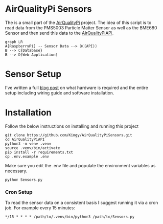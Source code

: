 # AirQualityPi Sensors

The is a small part of the [AirQualityPi](https://airqualitypi.com) project. The idea of this script is to read data from the PMS5003 Particle Matter Sensor as well as the BME680 Sensor and then send this data to the [AirQualityPiAPI](https://github.com/Kingy/AirQualityPiAPI).

```mermaid
graph LR
A[RaspberryPi] -- Sensor Data --> B((API))
B --> C{Database}
B --> D[Web Application]
```

# Sensor Setup

I've written a full [blog post](https://www.devhour.net/monitoring-air-quality-with-a-raspberry-pi-pms5003-sensor/) on what hardware is required and the entire setup including wiring guide and software installation.

# Installation

Follow the below instructions on installing and running this project

    git clone https://github.com/Kingy/AirQualityPiSensors.git
    cd AirQualityPiAPI
    python3 -m venv .venv
    source .venv/bin/activate
    pip install -r requirements.txt
    cp .env.example .env

Make sure you edit the .env file and populate the environment variables as necessary. 

    python Sensors.py

### Cron Setup

To read the sensor data on a consistent basis I suggest running it via a cron job. For example every 15 minutes:

    */15 * * * * /path/to/.venv/bin/python3 /path/to/Sensors.py



